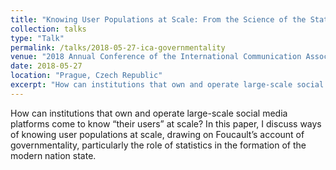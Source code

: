 ```yaml
---
title: "Knowing User Populations at Scale: From the Science of the State to Platform Governmentality"
collection: talks
type: "Talk"
permalink: /talks/2018-05-27-ica-governmentality
venue: "2018 Annual Conference of the International Communication Association"
date: 2018-05-27
location: "Prague, Czech Republic"
excerpt: "How can institutions that own and operate large-scale social media platforms come to know “their users” at scale? In this paper, I discuss ways of knowing user populations at scale, drawing on Foucault’s account of governmentality, particularly the role of statistics in the formation of the modern nation state."
---
```

How can institutions that own and operate large-scale social media platforms come to know “their users” at scale? In this paper, I discuss ways of knowing user populations at scale, drawing on Foucault’s account of governmentality, particularly the role of statistics in the formation of the modern nation state. 
